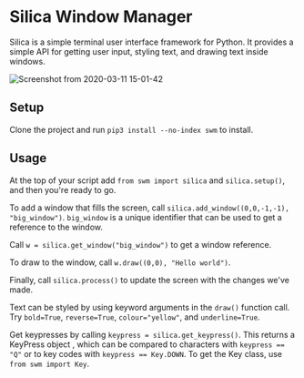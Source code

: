 # Silica Window Manager

Silica is a simple terminal user interface framework for Python. It provides a simple API for getting user input, styling text, and drawing text inside windows. 

![Screenshot from 2020-03-11 15-01-42](https://i.imgur.com/f9U1f6D.png)

## Setup

Clone the project and run `pip3 install --no-index swm` to install. 

## Usage
At the top of your script add `from swm import silica` and `silica.setup()`, and then you're ready to go.

To add a window that fills the screen, call `silica.add_window((0,0,-1,-1), "big_window")`. `big_window` is a unique identifier that can be used to get a reference to the window.

Call `w = silica.get_window("big_window")` to get a window reference. 

To draw to the window, call `w.draw((0,0), "Hello world")`.

Finally, call `silica.process()` to update the screen with the changes we've made.

Text can be styled by using keyword arguments in the `draw()` function call. Try `bold=True`, `reverse=True`, `colour="yellow"`, and `underline=True`.

Get keypresses by calling `keypress = silica.get_keypress()`. This returns a KeyPress object  , which can be compared to characters with `keypress == "Q"` or to key codes with `keypress == Key.DOWN`. To get the Key class, use `from swm import Key`.
